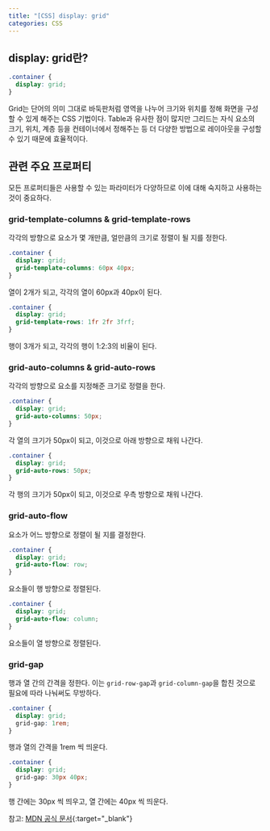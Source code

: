 ```yaml
---
title: "[CSS] display: grid"
categories: CSS
---
```


## display: grid란?

```css
.container {
  display: grid;
}
```

Grid는 단어의 의미 그대로 바둑판처럼 영역을 나누어 크기와 위치를 정해 화면을 구성할 수 있게 해주는 CSS 기법이다. Table과 유사한 점이 많지만 그리드는 자식 요소의 크기, 위치, 계층 등을 컨테이너에서 정해주는 등 더 다양한 방법으로 레이아웃을 구성할 수 있기 때문에 효율적이다.

## 관련 주요 프로퍼티

모든 프로퍼티들은 사용할 수 있는 파라미터가 다양하므로 이에 대해 숙지하고 사용하는 것이 중요하다.

### grid-template-columns & grid-template-rows

각각의 방향으로 요소가 몇 개만큼, 얼만큼의 크기로 정렬이 될 지를 정한다.

```css
.container {
  display: grid;
  grid-template-columns: 60px 40px;
}
```

열이 2개가 되고, 각각의 열이 60px과 40px이 된다.

```css
.container {
  display: grid;
  grid-template-rows: 1fr 2fr 3frf;
}
```

행이 3개가 되고, 각각의 행이 1:2:3의 비율이 된다.

### grid-auto-columns & grid-auto-rows

각각의 방향으로 요소를 지정해준 크기로 정렬을 한다.

```css
.container {
  display: grid;
  grid-auto-columns: 50px;
}
```

각 열의 크기가 50px이 되고, 이것으로 아래 방향으로 채워 나간다.

```css
.container {
  display: grid;
  grid-auto-rows: 50px;
}
```

각 행의 크기가 50px이 되고, 이것으로 우측 방향으로 채워 나간다.

### grid-auto-flow

요소가 어느 방향으로 정렬이 될 지를 결정한다.

```css
.container {
  display: grid;
  grid-auto-flow: row;
}
```

요소들이 행 방향으로 정렬된다.

```css
.container {
  display: grid;
  grid-auto-flow: column;
}
```

요소들이 열 방향으로 정렬된다.

### grid-gap

행과 열 간의 간격을 정한다. 이는 `grid-row-gap`과 `grid-column-gap`을 합친 것으로 필요에 따라 나눠써도 무방하다.

```css
.container {
  display: grid;
  grid-gap: 1rem;
}
```

행과 열의 간격을 1rem 씩 띄운다.

```css
.container {
  display: grid;
  grid-gap: 30px 40px;
}
```

행 간에는 30px 씩 띄우고, 열 간에는 40px 씩 띄운다.

참고: [MDN 공식 문서](https://developer.mozilla.org/en-US/docs/Web/CSS/CSS_Grid_Layout){:target="\_blank"}
